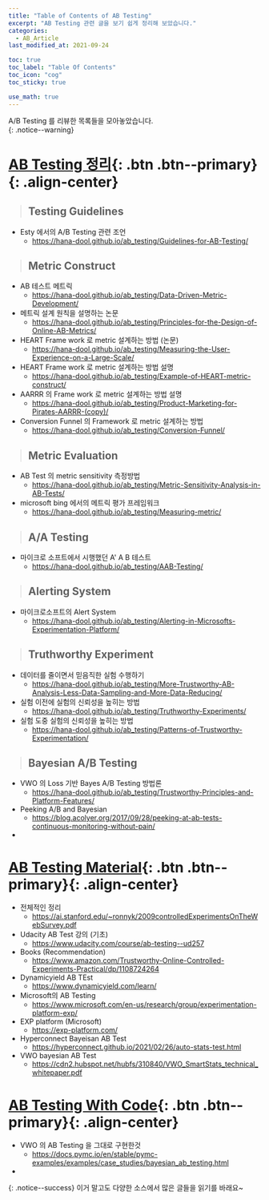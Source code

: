 ```yaml
---
title: "Table of Contents of AB Testing"
excerpt: "AB Testing 관련 글을 보기 쉽게 정리해 보았습니다."
categories:
  - AB_Article
last_modified_at: 2021-09-24

toc: true
toc_label: "Table Of Contents"
toc_icon: "cog"
toc_sticky: true

use_math: true
---
```


 A/B Testing 를 리뷰한 목록들을 모아놓았습니다.  
{: .notice--warning}

# [AB Testing 정리](#link){: .btn .btn--primary}{: .align-center}

> ## Testing Guidelines 

- Esty 에서의 A/B Testing 관련 조언
  - <https://hana-dool.github.io/ab_testing/Guidelines-for-AB-Testing/>

> ## Metric Construct

- AB 테스트 메트릭
  - <https://hana-dool.github.io/ab_testing/Data-Driven-Metric-Development/>
- 메트릭 설계 원칙을 설명하는 논문
  - <https://hana-dool.github.io/ab_testing/Principles-for-the-Design-of-Online-AB-Metrics/>
- HEART Frame work 로 metric 설계하는 방법 (논문)
  - <https://hana-dool.github.io/ab_testing/Measuring-the-User-Experience-on-a-Large-Scale/>
- HEART Frame work 로 metric 설계하는 방법 설명
  - <https://hana-dool.github.io/ab_testing/Example-of-HEART-metric-construct/>
- AARRR 의 Frame work 로 metric 설계하는 방법 설명 
  - <https://hana-dool.github.io/ab_testing/Product-Marketing-for-Pirates-AARRR-(copy)/>
- Conversion Funnel 의 Framework 로 metric 설계하는 방법
  - <https://hana-dool.github.io/ab_testing/Conversion-Funnel/>

> ## Metric Evaluation

- AB Test 의 metric sensitivity 측정방법
  - <https://hana-dool.github.io/ab_testing/Metric-Sensitivity-Analysis-in-AB-Tests/>
- microsoft bing 에서의 메트릭 평가 프레임워크
  - <https://hana-dool.github.io/ab_testing/Measuring-metric/>

> ## A/A Testing 

- 마이크로 소프트에서 시행했던 A' A B 테스트
  - <https://hana-dool.github.io/ab_testing/AAB-Testing/>

> ## Alerting System

- 마이크로소프트의 Alert System
  - <https://hana-dool.github.io/ab_testing/Alerting-in-Microsofts-Experimentation-Platform/>

> ## Truthworthy Experiment

- 데이터를 줄이면서 믿음직한 실험 수행하기
  - <https://hana-dool.github.io/ab_testing/More-Trustworthy-AB-Analysis-Less-Data-Sampling-and-More-Data-Reducing/>
- 실험 이전에 실험의 신뢰성을 높히는 방법
  - <https://hana-dool.github.io/ab_testing/Truthworthy-Experiments/>
- 실험 도중 실험의 신뢰성을 높히는 방법
  - <https://hana-dool.github.io/ab_testing/Patterns-of-Trustworthy-Experimentation/>

> ## Bayesian A/B Testing

- VWO 의 Loss 기반 Bayes A/B Testing 방법론 
  - <https://hana-dool.github.io/ab_testing/Trustworthy-Principles-and-Platform-Features/>
- Peeking A/B and Bayesian
  - https://blog.acolyer.org/2017/09/28/peeking-at-ab-tests-continuous-monitoring-without-pain/
- 

# [AB Testing Material](#link){: .btn .btn--primary}{: .align-center}

- 전체적인 정리
  - <https://ai.stanford.edu/~ronnyk/2009controlledExperimentsOnTheWebSurvey.pdf>
- Udacity AB Test 강의 (기초)
  - https://www.udacity.com/course/ab-testing--ud257
- Books (Recommendation)
  - <https://www.amazon.com/Trustworthy-Online-Controlled-Experiments-Practical/dp/1108724264>
- Dynamicyield AB TEst
  - <https://www.dynamicyield.com/learn/>
- Microsoft의 AB Testing
  - <https://www.microsoft.com/en-us/research/group/experimentation-platform-exp/>
- EXP platform (Microsoft)
  - <https://exp-platform.com/>
- Hyperconnect Bayeisan AB Test
  - <https://hyperconnect.github.io/2021/02/26/auto-stats-test.html>
- VWO bayesian AB Test
  - <https://cdn2.hubspot.net/hubfs/310840/VWO_SmartStats_technical_whitepaper.pdf>

# [AB Testing With Code](#link){: .btn .btn--primary}{: .align-center}

- VWO 의 AB Testing 을 그대로 구현한것
  - <https://docs.pymc.io/en/stable/pymc-examples/examples/case_studies/bayesian_ab_testing.html>
- 

{: .notice--success}
이거 말고도 다양한 소스에서 많은 글들을 읽기를 바래요~

